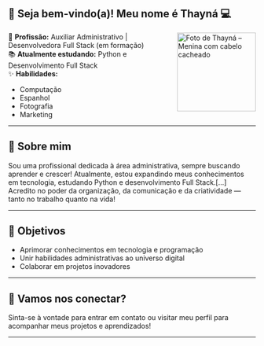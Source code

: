 ## 👋 Seja bem-vindo(a)! Meu nome é Thayná 💻

<img align="right" height="160" src="https://avatars.githubusercontent.com/u/thaynaagna?v=4" alt="Foto de Thayná – Menina com cabelo cacheado" />

💼 **Profissão:** Auxiliar Administrativo | Desenvolvedora Full Stack (em formação)  
📚 **Atualmente estudando:** Python e Desenvolvimento Full Stack  
✨ **Habilidades:**  
- Computação 
- Espanhol  
- Fotografia  
- Marketing  

---

## 🚀 Sobre mim

Sou uma profissional dedicada à área administrativa, sempre buscando aprender e crescer! Atualmente, estou expandindo meus conhecimentos em tecnologia, estudando Python e desenvolvimento Full Stack.[...]
Acredito no poder da organização, da comunicação e da criatividade — tanto no trabalho quanto na vida!

---

## 🎯 Objetivos

- Aprimorar conhecimentos em tecnologia e programação
- Unir habilidades administrativas ao universo digital
- Colaborar em projetos inovadores

---

## 🌈 Vamos nos conectar?

Sinta-se à vontade para entrar em contato ou visitar meu perfil para acompanhar meus projetos e aprendizados!

---

<!--
Personalize ainda mais: adicione seu LinkedIn, Instagram, projetos ou conquistas abaixo quando quiser!
-->


